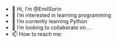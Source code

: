 - 👋 Hi, I’m @EmilSorin
- 👀 I’m interested in learning programming
- 🌱 I’m currently learning Python
- 💞️ I’m looking to collaborate on ...
- 📫 How to reach me: 

<!---
EmilSorin/EmilSorin is a ✨ special ✨ repository because its `README.md` (this file) appears on your GitHub profile.
You can click the Preview link to take a look at your changes.
--->
